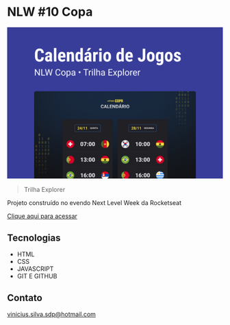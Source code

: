 # NLW #10 Copa

![preview](./.github/Capa.jpg)

> Trilha Explorer

Projeto construído no evendo Next Level Week da Rocketseat

[Clique aqui para acessar](https://crossward.github.io/nlw-10-copa/)

## Tecnologias

- HTML
- CSS
- JAVASCRIPT
- GIT E GITHUB

## Contato

vinicius.silva.sdp@hotmail.com

